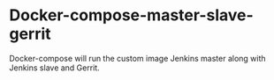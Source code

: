 # Docker-compose-master-slave-gerrit
Docker-compose will run the custom image Jenkins master along with Jenkins slave and Gerrit.
